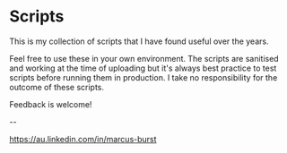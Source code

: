# Scripts
This is my collection of scripts that I have found useful over the years. 

Feel free to use these in your own environment. The scripts are sanitised and working at the time of uploading but it's always best practice to test scripts before running them in production. I take no responsibility for the outcome of these scripts.

Feedback is welcome!

--

https://au.linkedin.com/in/marcus-burst
